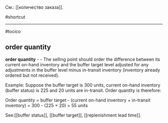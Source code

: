 См.: [[количество заказа]].

#shortcut




<hr/>

#tocico

## order quantity

<b>order quantity</b> -  - The selling point should order the difference between its current on-hand inventory and the buffer target level adjusted for any adjustments in the buffer level minus in-transit inventory (inventory already ordered but not received). 


Example:  Suppose the buffer target is 300 units, current on-hand inventory (buffer status) is 225 and 20 units are in-transit.  Order quantity is therefore: 
 
 Order quantity = buffer target - (current on-hand inventory + in-transit inventory)
= 300 - (225 + 20)  = 55 units 
 



See:[[buffer status]], [[buffer target]], [[replenishment lead time]].
